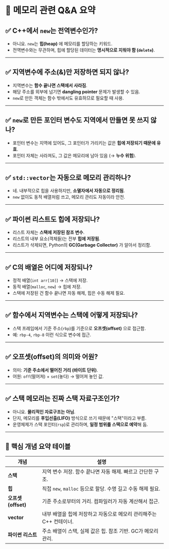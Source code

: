 # 🧠 메모리 관련 Q&A 요약

## ✅ C++에서 `new`는 전역변수인가?
- 아니요. `new`는 **힙(heap)** 에 메모리를 할당하는 키워드.
- 전역변수와는 무관하며, 힙에 할당된 데이터는 **명시적으로 지워야 함 (`delete`)**.

---

## ✅ 지역변수에 주소(&)만 저장하면 되지 않나?
- 지역변수는 **함수 끝나면 스택에서 사라짐**.
- 해당 주소를 외부에 넘기면 **dangling pointer** 문제가 발생할 수 있음.
- `new`로 만든 객체는 함수 밖에서도 유효하므로 필요할 때 사용.

---

## ✅ `new`로 만든 포인터 변수도 지역에서 만들면 못 쓰지 않나?
- 포인터 변수는 지역에 있어도, 그 포인터가 가리키는 값은 **힙에 저장되기 때문에 유효**.
- 포인터 자체는 사라져도, 그 값은 메모리에 남아 있음 (→ **누수 위험**).

---

## ✅ `std::vector`는 자동으로 메모리 관리하나?
- 네. 내부적으로 힙을 사용하지만, **소멸자에서 자동으로 정리됨**.
- `new` 없이도 동적 배열처럼 쓰고, 메모리 관리도 자동이라 안전.

---

## ✅ 파이썬 리스트도 힙에 저장되나?
- 리스트 자체는 **스택에 저장된 참조 변수**.
- 리스트의 내부 요소(객체들)는 전부 **힙에 저장됨**.
- 리스트가 삭제되면, Python의 **GC(Garbage Collector)** 가 알아서 정리함.

---

## ✅ C의 배열은 어디에 저장되나?
- 정적 배열(`int arr[10]`) → 스택에 저장.
- 동적 배열(`malloc`, `new`) → 힙에 저장.
- 스택에 저장된 건 함수 끝나면 자동 해제, 힙은 수동 해제 필요.

---

## ✅ 함수에서 지역변수는 스택에 어떻게 저장되나?
- 스택 프레임에서 기준 주소(`rbp`)를 기준으로 **오프셋(offset)** 으로 접근함.
- 예: `rbp-4`, `rbp-8` 이런 식으로 변수에 접근.

---

## ✅ 오프셋(offset)의 의미와 어원?
- 의미: **기준 주소에서 떨어진 거리 (바이트 단위)**.
- 어원: `off`(떨어져) + `set`(놓다) → 떨어져 놓인 값.

---

## ✅ 스택 메모리는 진짜 스택 자료구조인가?
- 아니요. **물리적인 자료구조는 아님**.
- 단지, 메모리를 **후입선출(LIFO)** 방식으로 쓰기 때문에 "스택"이라고 부름.
- 운영체제가 스택 포인터(`rsp`)로 관리하며, **일정 범위를 스택으로 예약**해 둠.

---

## 📌 핵심 개념 요약 테이블

| 개념             | 설명                                                                 |
|------------------|----------------------------------------------------------------------|
| **스택**         | 지역 변수 저장. 함수 끝나면 자동 해제. 빠르고 간단한 구조.           |
| **힙**           | 직접 `new`, `malloc` 등으로 할당. 수명 길고 수동 해제 필요.           |
| **오프셋(offset)** | 기준 주소로부터의 거리. 컴파일러가 자동 계산해서 접근.               |
| **vector**       | 내부 배열을 힙에 저장하고 자동으로 메모리 관리해주는 C++ 컨테이너.   |
| **파이썬 리스트** | 주소 배열이 스택, 실제 값은 힙. 참조 기반. GC가 메모리 관리.         |